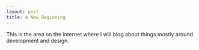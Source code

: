 ```yaml
---
layout: post
title: A New Beginning
---
```


This is the area on the internet where I will blog about things mostly around development and design. 
